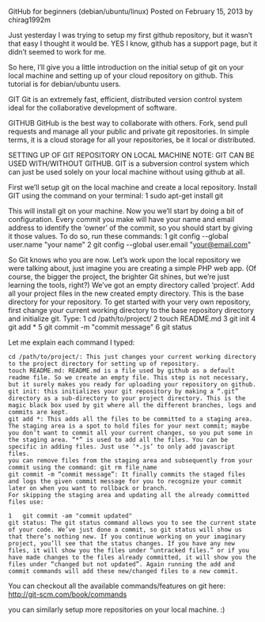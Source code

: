 
GitHub for beginners (debian/ubuntu/linux)
Posted on February 15, 2013 by chirag1992m	

Just yesterday I was trying to setup my first github repository, but it wasn’t that easy I thought it would be. YES I know, github has a support page, but  it didn’t seemed to work for me.

So here, I’ll give you a little introduction on the initial setup of git on your local machine and setting up of your cloud repository on github. This tutorial is for debian/ubuntu users.

GIT
Git is an extremely fast, efficient, distributed version control system ideal for the collaborative development of software.

GITHUB
GitHub is the best way to collaborate with others. Fork, send pull requests and manage all your public and private git repositories. In simple terms, it is a cloud storage for all your repositories, be it local or distributed.

SETTING UP OF GIT REPOSITORY ON LOCAL MACHINE
NOTE: GIT CAN BE USED WITH/WITHOUT GITHUB. GIT is a subversion control system which can just be used solely on your local machine without using github at all.

First we’ll setup git on the local machine and create a local repository.
Install GIT using the command on your terminal:
1	sudo apt-get install git

This will install git on your machine. Now you we’ll start by doing a bit of configuration. Every commit you make will have your name and email address to identify the ‘owner’ of the commit, so you should start by giving it those values. To do so, run these commands:
1	git config --global user.name "your name"
2	git config --global user.email "your@email.com"

So Git knows who you are now. Let’s work upon the local repository we were talking about,  just imagine you are creating a simple PHP web app. (Of course, the bigger the project, the brighter Git shines, but we’re just learning the tools, right?) We’ve got an empty directory called ‘project’. Add all your project files in the new created empty directory. This is the base directory for your repository. To get started with your very own repository, first change your current working directory to the base repository directory and initialize git. Type:
1	cd /path/to/project/
2	touch README.md
3	git init
4	git add *
5	git commit -m "commit message"
6	git status

Let me explain each command I typed:

    cd /path/to/project/: This just changes your current working directory to the project directory for setting up of repository.
    touch README.md: README.md is a file used by github as a default readme file. So we create an empty file. This step is not necessary, but it surely makes you ready for uploading your repository on github.
    git init: this initializes your git repository by making a “.git” directory as a sub-directory to your project directory. This is the magic black box used by git where all the different branches, logs and commits are kept.
    git add *: This adds all the files to be committed to a staging area. The staging area is a spot to hold files for your next commit; maybe you don’t want to commit all your current changes, so you put some in the staging area. “*” is used to add all the files. You can be specific in adding files. Just use ‘*.js’ to only add javascript files.
    you can remove files from the staging area and subsequently from your commit using the command: git rm file_name
    git commit -m “commit message”: It finally commits the staged files and logs the given commit message for you to recognize your commit later on when you want to rollback or branch.
    For skipping the staging area and updating all the already committed files use:

    1	git commit -am "commit updated"
    git status: The git status command allows you to see the current state of your code. We’ve just done a commit, so git status will show us that there’s nothing new. If you continue working on your imaginary project, you’ll see that the status changes. If you have any new files, it will show you the files under “untracked files.” or if you have made changes to the files already committed, it will show you the files under “changed but not updated”. Again running the add and commit commands will add these new/changed files to a new commit.

You can checkout all the available commands/features on git here: http://git-scm.com/book/commands

you can similarly setup more repositories on your local machine. :) 
